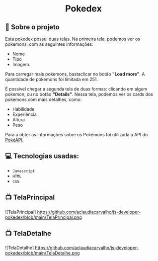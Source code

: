 <h1 align="center"> Pokedex</h1>


## :rocket: Sobre o projeto

Esta pokedex possui duas telas.
Na primeira tela, podemos ver os pokemons, com as seguintes informações:
- Nome 
- Tipo 
- Imagem. 
 
 Para carregar mais pokemons, bastaclicar no botão **"Load more"**. A quantidade de pokemons foi limitada em 251.
 
É possivel chegar a segunda tela de duas formas: clicando em algum pokemon, ou no botão **"Details"**.
Nessa tela, podemos ver os cards dos pokemons com mais detalhes, como:
- Habilidade
- Experiência
- Altura
- Peso

Para a obter as informações sobre os Pokémons foi utilizada a API do [PokéAPI](https://pokeapi.co/api/v2/pokemon).




## :computer: Tecnologias usadas:

- `Javascript`
- `HTML`
- `CSS`

## :tv: TelaPrincipal
![TelaPrincipal] https://github.com/aclaudiacarvalho/js-developer-pokedex/blob/main/TelaPrincipal.png

 
 ## :tv: TelaDetalhe
![TelaDetalhe] https://github.com/aclaudiacarvalho/js-developer-pokedex/blob/main/TelaDetalhe.png
 

 


